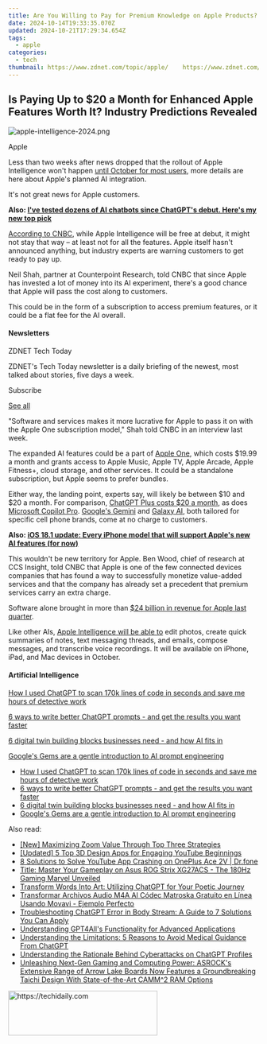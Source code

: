 ```yaml
---
title: Are You Willing to Pay for Premium Knowledge on Apple Products? Industry Leaders Say Monthly Fees Could Reach Up to $20 - Insights From ZDNet
date: 2024-10-14T19:33:35.070Z
updated: 2024-10-21T17:29:34.654Z
tags:
  - apple
categories:
  - tech
thumbnail: https://www.zdnet.com/topic/apple/    https://www.zdnet.com/a/img/resize/62b55bdfed48ecb539e48069a33ac253b534ef1c/2024/06/11/353599f3-d651-40a3-80c5-f71fc9621425/apple-intelligence-2024.png?width=170&height=96&fit=crop&format=pjpg&auto=webp
---
```


## Is Paying Up to $20 a Month for Enhanced Apple Features Worth It? Industry Predictions Revealed

![apple-intelligence-2024.png](https://www.zdnet.com/a/img/resize/1bc06a84f4614211e75d36ecadc2174d80c29ea5/2024/06/11/353599f3-d651-40a3-80c5-f71fc9621425/apple-intelligence-2024.png?auto=webp&width=1280)

Apple

Less than two weeks after news dropped that the rollout of Apple Intelligence won't happen [until October for most users](https://www.zdnet.com/article/apple-reportedly-delays-the-first-apple-intelligence-features-until-october/), more details are here about Apple's planned AI integration.

It's not great news for Apple customers.

**Also: [I've tested dozens of AI chatbots since ChatGPT's debut. Here's my new top pick](https://www.zdnet.com/article/best-ai-chatbot/)**

[According to CNBC](https://www.cnbc.com/2024/08/08/apple-could-charge-20-for-some-apple-intelligence-features-analysts.html), while Apple Intelligence will be free at debut, it might not stay that way – at least not for all the features. Apple itself hasn't announced anything, but industry experts are warning customers to get ready to pay up.

Neil Shah, partner at Counterpoint Research, told CNBC that since Apple has invested a lot of money into its AI experiment, there's a good chance that Apple will pass the cost along to customers.

This could be in the form of a subscription to access premium features, or it could be a flat fee for the AI overall.

#### Newsletters

ZDNET Tech Today

ZDNET's Tech Today newsletter is a daily briefing of the newest, most talked about stories, five days a week.

 Subscribe

[See all](https://www.zdnet.com/newsletters/)

"Software and services makes it more lucrative for Apple to pass it on with the Apple One subscription model," Shah told CNBC in an interview last week.

The expanded AI features could be a part of [Apple One](https://www.zdnet.com/article/apple-one-plans-pricing-cost-features-release-date-how-to-sign-up-join/), which costs $19.99 a month and grants access to Apple Music, Apple TV, Apple Arcade, Apple Fitness+, cloud storage, and other services. It could be a standalone subscription, but Apple seems to prefer bundles.

Either way, the landing point, experts say, will likely be between $10 and $20 a month. For comparison, [ChatGPT Plus costs $20 a month](https://www.zdnet.com/article/how-to-subscribe-to-chatgpt-plus-and-why/), as does [Microsoft Copilot Pro](https://www.zdnet.com/article/microsoft-copilot-vs-copilot-pro-is-the-subscription-fee-worth-it/). [Google's Gemini](https://www.zdnet.com/article/what-is-google-gemini/) and [Galaxy AI](https://www.zdnet.com/article/galaxy-ai-is-coming-to-mid-range-samsung-phones-these-models-will-get-it-first/), both tailored for specific cell phone brands, come at no charge to customers. 

**Also: [iOS 18.1 update: Every iPhone model that will support Apple's new AI features (for now)](https://www.zdnet.com/article/ios-18-1-update-every-iphone-model-that-will-support-apples-new-ai-features-for-now/)**

This wouldn't be new territory for Apple. Ben Wood, chief of research at CCS Insight, told CNBC that Apple is one of the few connected devices companies that has found a way to successfully monetize value-added services and that the company has already set a precedent that premium services carry an extra charge.

Software alone brought in more than [$24 billion in revenue for Apple last quarter](https://www.cnbc.com/2024/08/01/apple-aapl-earnings-report-q3-2024.html).

Like other AIs, [Apple Intelligence will be able to](https://www.zdnet.com/article/what-is-apple-intelligence-everything-to-know-about-ai-features-coming-to-iphones-macs-and-ipads/) edit photos, create quick summaries of notes, text messaging threads, and emails, compose messages, and transcribe voice recordings. It will be available on iPhone, iPad, and Mac devices in October.

#### Artificial Intelligence

[How I used ChatGPT to scan 170k lines of code in seconds and save me hours of detective work](https://www.zdnet.com/article/how-chatgpt-scanned-170k-lines-of-code-in-seconds-and-saved-me-hours-of-work/ "How I used ChatGPT to scan 170k lines of code in seconds and save me hours of detective work")

[6 ways to write better ChatGPT prompts - and get the results you want faster](https://www.zdnet.com/article/6-ways-to-write-better-chatgpt-prompts-and-get-the-results-you-want-faster/ "6 ways to write better ChatGPT prompts - and get the results you want faster")

[6 digital twin building blocks businesses need - and how AI fits in](https://www.zdnet.com/article/6-digital-twin-building-blocks-businesses-need-and-how-ai-fits-in/ "6 digital twin building blocks businesses need - and how AI fits in")

[Google's Gems are a gentle introduction to AI prompt engineering](https://www.zdnet.com/article/googles-gems-are-a-gentle-introduction-to-ai-prompt-engineering/ "Google's Gems are a gentle introduction to AI prompt engineering")

* [How I used ChatGPT to scan 170k lines of code in seconds and save me hours of detective work](https://www.zdnet.com/article/how-chatgpt-scanned-170k-lines-of-code-in-seconds-and-saved-me-hours-of-work/ "How I used ChatGPT to scan 170k lines of code in seconds and save me hours of detective work")
* [6 ways to write better ChatGPT prompts - and get the results you want faster](https://www.zdnet.com/article/6-ways-to-write-better-chatgpt-prompts-and-get-the-results-you-want-faster/ "6 ways to write better ChatGPT prompts - and get the results you want faster")
* [6 digital twin building blocks businesses need - and how AI fits in](https://www.zdnet.com/article/6-digital-twin-building-blocks-businesses-need-and-how-ai-fits-in/ "6 digital twin building blocks businesses need - and how AI fits in")
* [Google's Gems are a gentle introduction to AI prompt engineering](https://www.zdnet.com/article/googles-gems-are-a-gentle-introduction-to-ai-prompt-engineering/ "Google's Gems are a gentle introduction to AI prompt engineering")

<ins class="adsbygoogle"
     style="display:block"
     data-ad-format="autorelaxed"
     data-ad-client="ca-pub-7571918770474297"
     data-ad-slot="1223367746"></ins>

<ins class="adsbygoogle"
     style="display:block"
     data-ad-client="ca-pub-7571918770474297"
     data-ad-slot="8358498916"
     data-ad-format="auto"
     data-full-width-responsive="true"></ins>

<span class="atpl-alsoreadstyle">Also read:</span>
<div><ul>
<li><a href="https://extra-skills.techidaily.com/new-maximizing-zoom-value-through-top-three-strategies/"><u>[New] Maximizing Zoom Value Through Top Three Strategies</u></a></li>
<li><a href="https://youtube-clips.techidaily.com/updated-5-top-3d-design-apps-for-engaging-youtube-beginnings/"><u>[Updated] 5 Top 3D Design Apps for Engaging YouTube Beginnings</u></a></li>
<li><a href="https://howto.techidaily.com/8-solutions-to-solve-youtube-app-crashing-on-oneplus-ace-2v-drfone-by-drfone-fix-android-problems-fix-android-problems/"><u>8 Solutions to Solve YouTube App Crashing on OnePlus Ace 2V | Dr.fone</u></a></li>
<li><a href="https://hardware-reviews.techidaily.com/1723862810235-title-master-your-gameplay-on-asus-rog-strix-xg27acs-the-180hz-gaming-marvel-unveiled/"><u>Title: Master Your Gameplay on Asus ROG Strix XG27ACS - The 180Hz Gaming Marvel Unveiled</u></a></li>
<li><a href="https://tech-haven.techidaily.com/transform-words-into-art-utilizing-chatgpt-for-your-poetic-journey/"><u>Transform Words Into Art: Utilizing ChatGPT for Your Poetic Journey</u></a></li>
<li><a href="https://some-tips.techidaily.com/transformar-archivos-audio-m4a-al-codec-matroska-gratuito-en-linea-usando-movavi-ejemplo-perfecto/"><u>Transformar Archivos Audio M4A Al Códec Matroska Gratuito en Línea Usando Movavi - Ejemplo Perfecto</u></a></li>
<li><a href="https://tech-haven.techidaily.com/troubleshooting-chatgpt-error-in-body-stream-a-guide-to-7-solutions-you-can-apply/"><u>Troubleshooting ChatGPT Error in Body Stream: A Guide to 7 Solutions You Can Apply</u></a></li>
<li><a href="https://tech-haven.techidaily.com/understanding-gpt4alls-functionality-for-advanced-applications/"><u>Understanding GPT4All's Functionality for Advanced Applications</u></a></li>
<li><a href="https://tech-haven.techidaily.com/understanding-the-limitations-5-reasons-to-avoid-medical-guidance-from-chatgpt/"><u>Understanding the Limitations: 5 Reasons to Avoid Medical Guidance From ChatGPT</u></a></li>
<li><a href="https://tech-haven.techidaily.com/understanding-the-rationale-behind-cyberattacks-on-chatgpt-profiles/"><u>Understanding the Rationale Behind Cyberattacks on ChatGPT Profiles</u></a></li>
<li><a href="https://hardware-updates.techidaily.com/unleashing-next-gen-gaming-and-computing-power-asrocks-extensive-range-of-arrow-lake-boards-now-features-a-groundbreaking-taichi-design-with-state-of-the-ar95/"><u>Unleashing Next-Gen Gaming and Computing Power: ASROCK's Extensive Range of Arrow Lake Boards Now Features a Groundbreaking Taichi Design With State-of-the-Art CAMM^2 RAM Options</u></a></li>
</ul></div>

<!-- affiliate ads begin -->
<a href="https://aligracehair.sjv.io/c/5597632/2080312/19272" target="_top" id="2080312">
  <img src="//a.impactradius-go.com/display-ad/19272-2080312" border="0" alt="https://techidaily.com" width="300" height="90"/>
</a>
<img height="0" width="0" src="https://aligracehair.sjv.io/i/5597632/2080312/19272" style="position:absolute;visibility:hidden;" border="0" />
<!-- affiliate ads end -->


